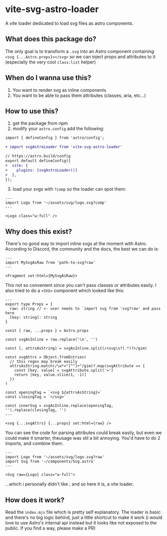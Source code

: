 # vite-svg-astro-loader

A vite loader dedicated to load svg files as astro components.

## What does this package do?

The only goal is to transform a `.svg` into an Astro component containing `<svg {...Astro.props}></svg>` so we can inject props and attributes to it (especially the very cool `class:list` helper)

## When do I wanna use this?

1. You want to render svg as inline components
2. You want to be able to pass them attributes (classes, aria, etc...)

## How to use this?

1. get the package from npm
2. modify your `astro.config` add the following:

```diff
import { defineConfig } from 'astro/config';

+ import svgAstroLoader from 'vite-svg-astro-loader'

// https://astro.build/config
export default defineConfig({
+  vite: {
+    plugins: [svgAstroLoader()]
+  },
});
```

3. load your svgs with `?comp` so the loader can spot them:

```astro
---
import Logo from '~/assets/svg/logo.svg?comp'
---

<Logo class="w:full" />
```

## Why does this exist?

There's no good way to import inline svgs at the moment with Astro. According to Discord, the community and the docs, the best we can do is:

```astro
---
import MySvgAsRaw from 'path-to-svg?raw'
---

<Fragment set:html={MySvgAsRaw}>
```

This not so convenient since you can't pass classes or attributes easily. I also tried to do a `<SVG>` component which looked like this:

```astro
---
export type Props = {
  raw: string // <- user needs to `import svg from 'svg?raw' and pass here
  [key: string]: string
}

const { raw, ...props } = Astro.props

const svgAsInline = raw.replace('\n', '')

const [, attrsAsString] = svgAsInline.split(/<svg\s?(.*)?>/gim)

const svgAttrs = Object.fromEntries(
  // this regex may break easily
  attrsAsString.match(/\w*="[^"]+"/gim)?.map(svgAttribute => {
    const [key, value] = svgAttribute.split('=')
    return [key, value.slice(1, -1)]
  })
)

const openingTag = `<svg ${attrsAsString}>`
const closingTag = `</svg>`

const innerSvg = svgAsInline.replace(openingTag, '').replace(closingTag, '')
---

<svg {...svgAttrs} {...props} set:html={raw} />
```

You can see the code for parsing attributes could break easily, but even we could make it smarter, theusage was stil a bit annoying. You'd have to do 2 imports, and combine them.

```astro
---
import Logo from '~/assets/svg/logo.svg?raw'
import Svg from '~/components/Svg.astro'
---

<Svg raw={Logo} class="w-full">
```

...which i personally didn't like ; and so here it is, a vite loader.

## How does it work?

Read the `index.mjs` file which is pretty self explanatory. The loader is basic and there's no big logic behind, just a little shortcut to make it work (i would love to use Astro's internal api instead but it looks like not exposed to the public. If you find a way, please make a PR)
